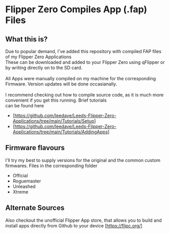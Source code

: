 # Flipper Zero Compiles App (.fap) Files

## What this is?
Due to popular demand, I've added this repository with compiled FAP files of my Flipper Zero Applications<br>
These can be downloaded and added to your Flipper Zero using qFlipper or by writing directly on to the SD card. 
<br><br>
All Apps were manually compiled on my machine for the corresponding Firmware. Version updates will be done occasianally.
<br><br>
I recommend checking out how to compile source code, as it is much more convenient if you get this running. Brief tutorials<br>
can be found here<br>
- [https://github.com/leedave/Leeds-Flipper-Zero-Applications/tree/main/Tutorials/Setup]
- [https://github.com/leedave/Leeds-Flipper-Zero-Applications/tree/main/Tutorials/AddingApps]

## Firmware flavours
I'll try my best to supply versions for the original and the common custom firmwares. Files in the corresponding folder
- Official
- Roguemaster
- Unleashed
- Xtreme

## Alternate Sources
Also checkout the unofficial Flipper App store, that allows you to build and install apps directly from Github to your device
[https://flipc.org/]